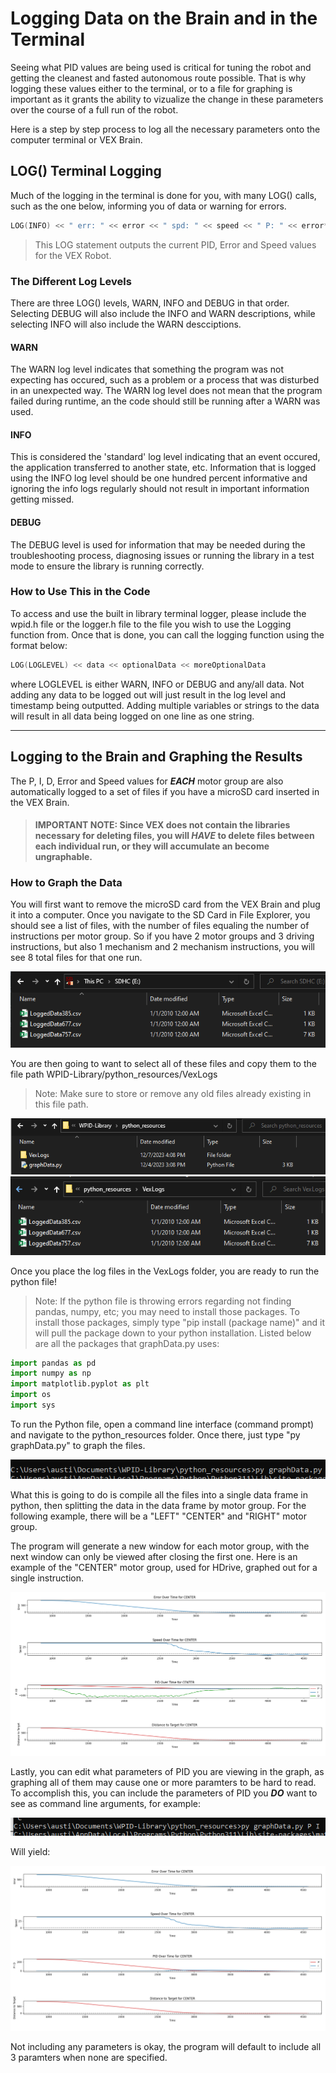 # Logging Data on the Brain and in the Terminal

Seeing what PID values are being used is critical for tuning the robot and getting the cleanest and fasted autonomous route possible. That is why logging these values either to the terminal, or to a file for graphing is important as it grants the ability to vizualize the change in these parameters over the course of a full run of the robot.


Here is a step by step process to log all the necessary parameters onto the computer terminal or VEX Brain.

## LOG() Terminal Logging

Much of the logging in the terminal is done for you, with many LOG() calls, such as the one below, informing you of data or warning for errors.

```c++
LOG(INFO) << " err: " << error << " spd: " << speed << " P: " << error*kp << " I: " << integral*ki << " D: " << derivative*kd;
```
> This LOG statement outputs the current PID, Error and Speed values for the VEX Robot.

### The Different Log Levels

There are three LOG() levels, WARN, INFO and DEBUG in that order. Selecting DEBUG will also include the INFO and WARN descriptions, while selecting INFO will also include the WARN descciptions.

#### WARN
The WARN log level indicates that something the program was not expecting has occured, such as a problem or a process that was disturbed in an unexpected way. The WARN log level does not mean that the program failed during runtime, an the code should still be running after a WARN was used.

#### INFO
This is considered the 'standard' log level indicating that an event occured, the application transferred to another state, etc. Information that is logged using the INFO log level should be one hundred percent informative and ignoring the info logs regularly should not result in important information getting missed.

#### DEBUG
The DEBUG level is used for information that may be needed during the troubleshooting process, diagnosing issues or running the library in a test mode to ensure the library is running correctly.


### How to Use This in the Code

To access and use the built in library terminal logger, please include the wpid.h file or the logger.h file to the file you wish to use the Logging function from.
Once that is done, you can call the logging function using the format below:
```c++
LOG(LOGLEVEL) << data << optionalData << moreOptionalData
```
where LOGLEVEL is either WARN, INFO or DEBUG and any/all data.
Not adding any data to be logged out will just result in the log level and timestamp being outputted.
Adding multiple variables or strings to the data will result in all data being logged on one line as one string.

---
## Logging to the Brain and Graphing the Results
The P, I, D, Error and Speed values for ***EACH*** motor group are also automatically logged to a set of files if you have a microSD card inserted in the VEX Brain.

> #### IMPORTANT NOTE: Since VEX does not contain the libraries necessary for deleting files, you will *HAVE* to delete files between each individual run, or they will accumulate an become ungraphable.

### How to Graph the Data
You will first want to remove the microSD card from the VEX Brain and plug it into a computer.
Once you navigate to the SD Card in File Explorer, you should see a list of files, with the number of files equaling the number of instructions per motor group.
So if you have 2 motor groups and 3 driving instructions, but also 1 mechanism and 2 mechanism instructions, you will see 8 total files for that one run.

![Files On SD Card](filesOnSDCard.png)

You are then going to want to select all of these files and copy them to the file path WPID-Library/python_resources/VexLogs
> Note: Make sure to store or remove any old files already existing in this file path. 

![Files In Library 1](fileInLibrary1.png)
![Files In Library 2](fileInLibrary2.png)

Once you place the log files in the VexLogs folder, you are ready to run the python file!

> Note: If the python file is throwing errors regarding not finding pandas, numpy, etc; you may need to install those packages. To install those packages, simply type "pip install (package name)" and it will pull the package down to your python installation. Listed below are all the packages that graphData.py uses:

```python
import pandas as pd
import numpy as np
import matplotlib.pyplot as plt
import os
import sys
```

To run the Python file, open a command line interface (command prompt) and navigate to the python_resources folder. Once there, just type "py graphData.py" to graph the files.

![Execute Command](executeCommand.png)

What this is going to do is compile all the files into a single data frame in python, then splitting the data in the data frame by motor group. For the following example, there will be a "LEFT" "CENTER" and "RIGHT" motor group. 

The program will generate a new window for each motor group, with the next window can only be viewed after closing the first one. Here is an example of the "CENTER" motor group, used for HDrive, graphed out for a single instruction.

![Graphed Data](centerGraph.png)

Lastly, you can edit what parameters of PID you are viewing in the graph, as graphing all of them may cause one or more paramters to be hard to read. To accomplish this, you can include the parameters of PID you ***DO*** want to see as command line arguments, for example:

![PI Data](piCommand.png)

Will yield:

![PI Data 2](piData.png)

Not including any parameters is okay, the program will default to include all 3 paramters when none are specified.